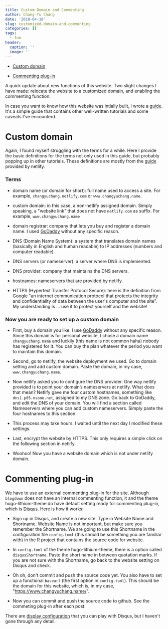 ```yaml
---
title: Custom Domain and Commenting
author: Chang-Yu Chang
date: '2018-04-18'
slug: customized-domain-and-commenting
categories: []
tags:
  - fun
header:
  caption: ''
  image: ''
---
```


- [Custom domain](https://www.changyuchang.name/post/customized-domain-and-commenting/#customized-domain)

- [Commenting plug-in](https://www.changyuchang.name/post/customized-domain-and-commenting/#commenting-plug-in)

A quick update about new functions of this website. Two slight changes I have made: relocate the website to a customized domain, and enabling the commenting function. 

In case you want to know how this website was intially built, I wrote a [guide](https://www.changyuchang.name/post/how-to-build-up-this-website/). It's a simple guide that contains other well-written tutorials and some caveats I've encounterd. 

# Custom domain

Again, I found myself struggling with the terms for a while. Here I provide the basic definitions for the terms not only used in this guide, but probably popping up in other tutorials. These definitions are mostly from the [guide](https://www.netlify.com/docs/custom-domains/) provided by netlify. 

### Terms

- domain name (or domain for short): full name used to access a site. For example, `changyuchang.netlify.com` or  `www.changyuchang.name`.

- custom domain: in this case, a non-netlify assigned domain. Simply speaking, a "website link" that does not have `netlify.com` as suffix. For example, `www.changyuchang.name`

- domain registrar: company that lets you buy and register a domain name. I used [GoDaddy](https://www.godaddy.com) without any specific reason.  

- DNS (Domain Name System): a system that translates domain names (basically in English and human readable) to IP addresses (numbers and computer readable). 

- DNS servers (or nameserver): a server where DNS is implemented. 

- DNS provider: company that maintains the DNS servers.

- hostnames: nameservers that are provided by netlify.

- HTTPS (Hypertext Transfer Protocol Secure): here is the definition from Google "an internet communication protocol that protects the integrity and confidentiality of data between the user's computer and the site". My understanding is ... use it to protect yourself and the website!

### Now you are ready to set up a custom domain

- First, buy a domain you like. I use [GoDaddy](https://www.godaddy.com) without any specific reason. Since this domain is for personal website, I chose a domain name `changyuchang.name` and luckily (this name is not common haha) nobody has registered for it. You can buy the plan whatever the period you want to maintain this domain.

- Second, go to netlify, the website deployment we used. Go to domain setting and add custom domain. Paste the domain, in my case, `www.changyuchang.name`. 

- Now netlify asked you to configure the DNS provider. One way netlify provided is to point your domain’s nameservers at netlify. What does that mean? Netlify gave me four custom hostnames, something like `dns1.p05.nsone.net`, assigned to my DNS zone. Go back to GoDaddy, and edit the DNS of your domain. You will find a section called Nameservers where you can add custom nameservers. Simply paste the four hostnames to this section.

- This process may take hours. I waited until the next day I modified these settings. 
- Last, encrypt the website by HTTPS. This only requires a simple click on the following section in netlify. 

- Woohoo! Now you have a website domain which is not under netlify domain.



# Commenting plug-in
We have to use an external commenting plug-in for the site. Although `blogdown` does not have an internal commenting function, it and the theme hugo-lithium-theme do have default setting ready for commenting plug-in, which is [Disqus](https://disqus.com/). Here is how it works:

- Sign up in Disqus, and create a new site. Type in Website Name and Shortname. Website Name is not important, but make sure you remember the Shortname. We are going to use this Shortname in the configuration file `config.toml` (this should be something you are familiar with) in the R project that contains the source code for website.

- In `config.toml` of the theme hugo-lithium-theme, there is a option called `disqusShortname`. Paste the short name in between quotation marks. If you are not sure with the Shortname, go back to the website setting on Disqus and check. 

- Oh oh, don't commit and push the source code yet. You also have to set up a functional `baseurl` (the first option in `config.toml`). This should be the domain for this website, which is, in my case, "https://www.changyuchang.name/". 

- Now you can commit and push the source code to github. See the commeting plug-in after each post.

There are [display configuration](https://help.disqus.com/installation/disqus-appearance-tweaks) that you can play with Disqus, but I haven't gone through any detail.



